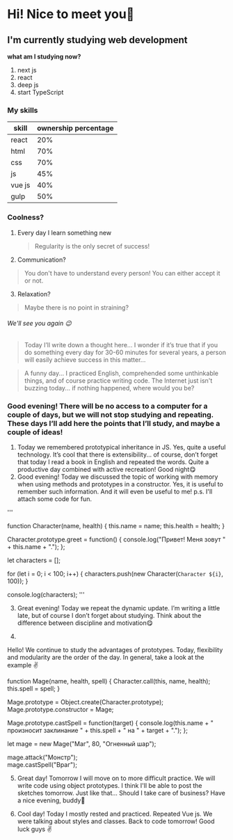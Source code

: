 # Hi! Nice to meet you👋
## I'm currently studying web development

**what am I studying now?**
1. next js
2. react
3. deep js
4. start TypeScript


### **My skills**
|skill|ownership percentage|
|-|--------|
|react|20%|
|html|70%|
|css|70%|
|js|45%|
|vue js|40%|
|gulp|50%|


### Coolness?
1. Every day I learn something new
	> Regularity is the only secret of success!
2. Communication?
  > You don't have to understand every person! You can either accept it or not.
3. Relaxation?
  > Maybe there is no point in straining?


###### We'll see you again 😉

> Today I’ll write down a thought here... I wonder if it’s true that if you do something every day for 30-60 minutes for several years, a person will easily achieve success in this matter...

> A funny day... I practiced English, comprehended some unthinkable things, and of course practice writing code. The Internet just isn't buzzing today... if nothing happened, where would you be?

### Good evening! There will be no access to a computer for a couple of days, but we will not stop studying and repeating. These days I’ll add here the points that I’ll study, and maybe a couple of ideas!
1. Today we remembered prototypical inheritance in JS. Yes, quite a useful technology. It’s cool that there is extensibility... of course, don’t forget that today I read a book in English and repeated the words. Quite a productive day combined with active recreation! Good night😋
2. Good evening! Today we discussed the topic of working with memory when using methods and prototypes in a constructor. Yes, it is useful to remember such information. And
 it will even be useful to me! p.s. I'll attach some code for fun.



'''

function Character(name, health) {
  this.name = name;
  this.health = health;
}

Character.prototype.greet = function() {
  console.log("Привет! Меня зовут " + this.name + ".");
};

let characters = [];

for (let i = 0; i < 100; i++) {
  characters.push(new Character(`Character ${i}`, 100));
}

console.log(characters);
'''

3. Great evening! Today we repeat the dynamic update. I’m writing a little late, but of course I don’t forget about studying. Think about the difference between discipline and motivation😋

4. 
Hello! We continue to study the advantages of prototypes. Today, flexibility and modularity are the order of the day. In general, take a look at the example ✌️

function Mage(name, health, spell) {
  Character.call(this, name, health);
  this.spell = spell;
}

Mage.prototype = Object.create(Character.prototype);
Mage.prototype.constructor = Mage;

Mage.prototype.castSpell = function(target) {
  console.log(this.name + " произносит заклинание " + this.spell + " на " + target + ".");
};

let mage = new Mage("Маг", 80, "Огненный шар");

mage.attack("Монстр");  
mage.castSpell("Враг"); 

5. Great day! Tomorrow I will move on to more difficult practice. We will write code using object prototypes. I think I'll be able to post the sketches tomorrow. Just like that... Should I take care of business? Have a nice evening, buddy💪

6. Cool day! Today I mostly rested and practiced. Repeated Vue js. We were talking about styles and classes. Back to code tomorrow! Good luck guys ✌️
<!--
**LikeKod/LikeKod** is a ✨ _special_ ✨ repository because its `README.md` (this file) appears on your GitHub profile.

Here are some ideas to get you started:


- 🔭 I’m currently working on ...
- 🌱 I’m currently learning ...
- 👯 I’m looking to collaborate on ...
- 🤔 I’m looking for help with ...
- 💬 Ask me about ...
- 📫 How to reach me: ...
- 😄 Pronouns: ...
- ⚡ Fun fact: ...
-->
